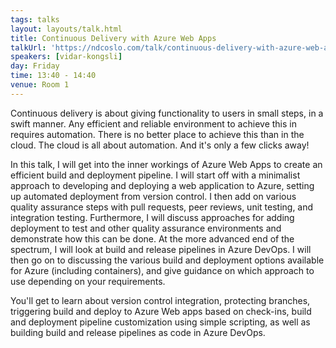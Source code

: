 ```yaml
---
tags: talks
layout: layouts/talk.html
title: Continuous Delivery with Azure Web Apps
talkUrl: 'https://ndcoslo.com/talk/continuous-delivery-with-azure-web-apps/'
speakers: [vidar-kongsli]
day: Friday
time: 13:40 - 14:40
venue: Room 1
---
```

Continuous delivery is about giving functionality to users in small steps, in a swift manner. Any efficient and reliable environment to achieve this in requires automation. There is no better place to achieve this than in the cloud. The cloud is all about automation. And it's only a few clicks away!

In this talk, I will get into the inner workings of Azure Web Apps to create an efficient build and deployment pipeline. I will start off with a minimalist approach to developing and deploying a web application to Azure, setting up automated deployment from version control. I then add on various quality assurance steps with pull requests, peer reviews, unit testing, and integration testing. Furthermore, I will discuss approaches for adding deployment to test and other quality assurance environments and demonstrate how this can be done. At the more advanced end of the spectrum, I will look at build and release pipelines in Azure DevOps. I will then go on to discussing the various build and deployment options available for Azure (including containers), and give guidance on which approach to use depending on your requirements.

You'll get to learn about version control integration, protecting branches, triggering build and deploy to Azure Web apps based on check-ins, build and deployment pipeline customization using simple scripting, as well as building build and release pipelines as code in Azure DevOps.